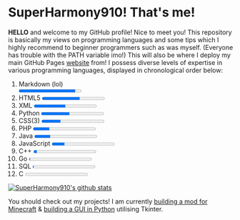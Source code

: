 # SuperHarmony910! That's me!
**HELLO** and welcome to my GitHub profile! Nice to meet you! This repository is basically my views on programming languages and some tips which I highly recommend to beginner programmers such as was myself. (Everyone has trouble with the PATH variable imo!) This will also be where I deploy my main GitHub Pages [website](https://superharmony910.github.io) from! I possess diverse levels of expertise in various programming languages, displayed in chronological order below:
<ol>
<li>Markdown (lol) </li> <progress min="0" max="100" value="90"></progress>
<li>HTML5 <progress min="0" max="100" value="60"></progress></li>
<li>XML <progress min="0" max="100" value="50"></progress></li>
<li>Python <progress min="0" max="100" value="45"></progress></li>
<li>CSS(3) <progress min="0" max="100" value="30"></progress></li>
<li>PHP <progress min="0" max="100" value="26"></progress></li>
<li>Java <progress min="0" max="100" value="25"></progress></li>
<li>JavaScript <progress min="0" max="100" value="20"></progress></li>
<li>C++ <progress min="0" max="100" value="5"></progress></li>
<li>Go <progress min="0" max="100" value="1.1"></progress></li>
<li>SQL <progress min="0" max="100" value="1"></progress></li>
<li>C <progress min="0" max="100" value="0.5"></progress></li>
</ol>

[![SuperHarmony910's github stats](https://github-readme-stats.vercel.app/api?username=SuperHarmony910&theme=tokyonight)](https://github.com/anuraghazra/github-readme-stats)


You should check out my projects! I am currently [building a mod for Minecraft](https://github.com/SuperHarmony910/modification-builder/projects/1) & [building a GUI in Python](https://github.com/SuperHarmony910/snake-programmer/tree/Python_projects/gui.py) utilising Tkinter.

